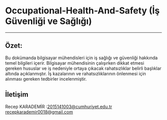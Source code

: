 ﻿# Occupational-Health-And-Safety (İş Güvenliği ve Sağlığı)
____________________________________________________________________________________________________________________________________

Özet:
------------------------------

Bu dokümanda bilgisayar mühendisleri için iş sağlığı ve güvenliği hakkında temel bilgileri içerir.
Bilgisayar mühendisinin çalışırken dikkat etmesi gereken hususlar ve iş nedeniyle ortaya çıkacak rahatsızlıklar belirli başlıklar altında açıklanmıştır.
İş kazalarının ve rahatsızlıklarının önlenmesi için alınması gereken tedbirler incelenmiştir.



İletişim
------------------------------

Recep KARADEMİR :2015141003@cumhuriyet.edu.tr<br>
recepkarademir0018@gmail.com